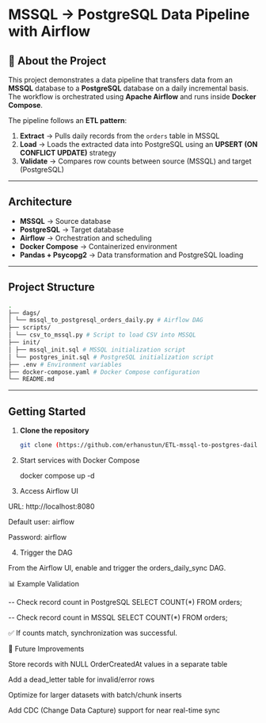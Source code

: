 # MSSQL → PostgreSQL Data Pipeline with Airflow

## 📌 About the Project
This project demonstrates a data pipeline that transfers data from an **MSSQL** database to a **PostgreSQL** database on a daily incremental basis.  
The workflow is orchestrated using **Apache Airflow** and runs inside **Docker Compose**.  

The pipeline follows an **ETL pattern**:
1. **Extract** → Pulls daily records from the `orders` table in MSSQL  
2. **Load** → Loads the extracted data into PostgreSQL using an **UPSERT (ON CONFLICT UPDATE)** strategy  
3. **Validate** → Compares row counts between source (MSSQL) and target (PostgreSQL)  

---

## Architecture
- **MSSQL** → Source database  
- **PostgreSQL** → Target database  
- **Airflow** → Orchestration and scheduling  
- **Docker Compose** → Containerized environment  
- **Pandas + Psycopg2** → Data transformation and PostgreSQL loading  

---

## Project Structure
```bash
.
├── dags/
│ └── mssql_to_postgresql_orders_daily.py # Airflow DAG
├── scripts/
│ └── csv_to_mssql.py # Script to load CSV into MSSQL
├── init/
│ ├── mssql_init.sql # MSSQL initialization script
│ └── postgres_init.sql # PostgreSQL initialization script
├── .env # Environment variables
├── docker-compose.yaml # Docker Compose configuration
└── README.md
```

---

## Getting Started
1. **Clone the repository**
   ```bash
   git clone (https://github.com/erhanustun/ETL-mssql-to-postgres-dailySync)
   ```
2. Start services with Docker Compose

   docker compose up -d

3. Access Airflow UI

URL: http://localhost:8080

Default user: airflow

Password: airflow

4. Trigger the DAG

From the Airflow UI, enable and trigger the orders_daily_sync DAG.

📊 Example Validation

-- Check record count in PostgreSQL
SELECT COUNT(*) FROM orders;

-- Check record count in MSSQL
SELECT COUNT(*) FROM orders;

✅ If counts match, synchronization was successful.

🔮 Future Improvements

Store records with NULL OrderCreatedAt values in a separate table

Add a dead_letter table for invalid/error rows

Optimize for larger datasets with batch/chunk inserts

Add CDC (Change Data Capture) support for near real-time sync
